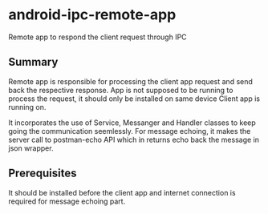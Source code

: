 # android-ipc-remote-app
Remote app to respond the client request through IPC

## Summary
Remote app is responsible for processing the client app request and send back the respective response. App is not supposed to be running to process the request, it should only be installed on same device Client app is running on. 

It incorporates the use of Service, Messanger and Handler classes to keep going the communication seemlessly. For message echoing, it makes the server call to postman-echo API which in returns echo back the message in json wrapper.

## Prerequisites
It should be installed before the client app and internet connection is required for message echoing part.
